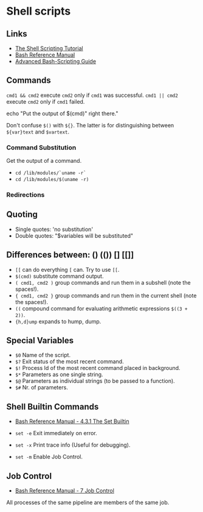 # Shell scripts

## Links
- [The Shell Scripting Tutorial](https://www.shellscript.sh/index.html)
- [Bash Reference Manual](https://www.gnu.org/software/bash/manual/bash.html)
- [Advanced Bash-Scripting Guide](https://tldp.org/LDP/abs/html/)

## Commands
`cmd1 && cmd2` execute `cmd2` only if `cmd1` was successful.
`cmd1 || cmd2` execute `cmd2` only if `cmd1` failed.

echo "Put the output of $(cmd)" right there."

Don't confuse `$()` with `${}`. The latter is for distinguishing between `${var}text` and `$vartext`.

### Command Substitution
Get the output of a command.
- `` cd /lib/modules/`uname -r` ``
- `cd /lib/modules/$(uname -r)`

### Redirections

## Quoting
 
- Single quotes: 'no substitution'
- Double quotes: "$variables will be substituted"

## Differences between: () (()) [] [[]]

- `[[` can do everything `[` can. Try to use `[[`.
- `$(cmd)` substitute command output.
- `( cmd1, cmd2 )` group commands and run them in a subshell (note the spaces!).
- `{ cmd1, cmd2 }` group commands and run them in the current shell (note the spaces!).
- `((` compound command for evaluating arithmetic expressions `$((3 + 2))`.
- `{h,d}ump` expands to hump, dump.


## Special Variables

- `$0` Name of the script.
- `$?` Exit status of the most recent command.
- `$!` Process Id of the most recent command placed in background.
- `$*` Parameters as one single string.
- `$@` Parameters as individual strings (to be passed to a function).
- `$#` Nr. of parameters.

## Shell Builtin Commands
- [Bash Reference Manual - 4.3.1 The Set Builtin](https://www.gnu.org/software/bash/manual/bash.html#The-Set-Builtin)

- `set -e` Exit immediately on error.
- `set -x` Print trace info (Useful for debugging).
- `set -m` Enable Job Control.

## Job Control
- [Bash Reference Manual - 7 Job Control](https://www.gnu.org/software/bash/manual/html_node/Job-Control.html)

All processes of the same pipeline are members of the same job.
